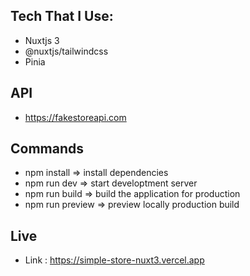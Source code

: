 ## Tech That I Use:

- Nuxtjs 3
- @nuxtjs/tailwindcss
- Pinia

## API

- https://fakestoreapi.com

## Commands

- npm install => install dependencies
- npm run dev => start developtment server
- npm run build => build the application for production
- npm run preview => preview locally production build

## Live

- Link : https://simple-store-nuxt3.vercel.app
